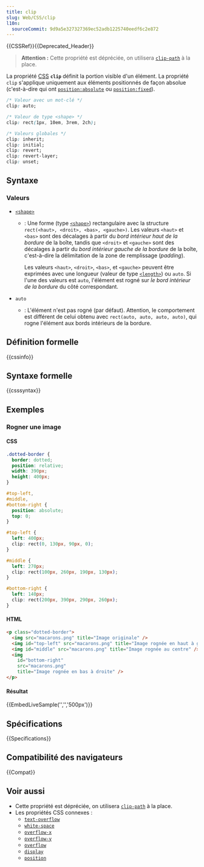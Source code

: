 ```yaml
---
title: clip
slug: Web/CSS/clip
l10n:
  sourceCommit: 9d9a5e327327369ec52adb1225740eedf6c2e872
---
```


{{CSSRef}}{{Deprecated_Header}}

> **Attention :** Cette propriété est dépréciée, on utilisera [`clip-path`](/fr/docs/Web/CSS/clip-path) à la place.

La propriété [CSS](/fr/docs/Web/CSS) **`clip`** définit la portion visible d'un élément. La propriété `clip` s'applique uniquement aux éléments positionnés de façon absolue (c'est-à-dire qui ont [`position:absolute`](/fr/docs/Web/CSS/position) ou [`position:fixed`](/fr/docs/Web/CSS/position)).

```css
/* Valeur avec un mot-clé */
clip: auto;

/* Valeur de type <shape> */
clip: rect(1px, 10em, 3rem, 2ch);

/* Valeurs globales */
clip: inherit;
clip: initial;
clip: revert;
clip: revert-layer;
clip: unset;
```

## Syntaxe

### Valeurs

- [`<shape>`](/fr/docs/Web/CSS/shape)

  - : Une forme (type [`<shape>`](/fr/docs/Web/CSS/shape)) rectangulaire avec la structure `rect(<haut>, <droit>, <bas>, <gauche>)`. Les valeurs `<haut>` et `<bas>` sont des décalages à partir du _bord intérieur haut de la bordure_ de la boîte, tandis que `<droit>` et `<gauche>` sont des décalages à partir du _bord intérieur gauche de la bordure_ de la boîte, c'est-à-dire la délimitation de la zone de remplissage (<i lang="en">padding</i>).

    Les valeurs `<haut>`, `<droit>`, `<bas>`, et `<gauche>` peuvent être exprimées avec une longueur (valeur de type [`<length>`](/fr/docs/Web/CSS/length)) ou `auto`. Si l'une des valeurs est `auto`, l'élément est rogné sur _le bord intérieur de la bordure_ du côté correspondant.

- `auto`
  - : L'élément n'est pas rogné (par défaut). Attention, le comportement est différent de celui obtenu avec `rect(auto, auto, auto, auto)`, qui rogne l'élément aux bords intérieurs de la bordure.

## Définition formelle

{{cssinfo}}

## Syntaxe formelle

{{csssyntax}}

## Exemples

### Rogner une image

#### CSS

```css
.dotted-border {
  border: dotted;
  position: relative;
  width: 390px;
  height: 400px;
}

#top-left,
#middle,
#bottom-right {
  position: absolute;
  top: 0;
}

#top-left {
  left: 400px;
  clip: rect(0, 130px, 90px, 0);
}

#middle {
  left: 270px;
  clip: rect(100px, 260px, 190px, 130px);
}

#bottom-right {
  left: 140px;
  clip: rect(200px, 390px, 290px, 260px);
}
```

#### HTML

```html
<p class="dotted-border">
  <img src="macarons.png" title="Image originale" />
  <img id="top-left" src="macarons.png" title="Image rognée en haut à gauche" />
  <img id="middle" src="macarons.png" title="Image rognée au centre" />
  <img
    id="bottom-right"
    src="macarons.png"
    title="Image rognée en bas à droite" />
</p>
```

#### Résultat

{{EmbedLiveSample('','','500px')}}

## Spécifications

{{Specifications}}

## Compatibilité des navigateurs

{{Compat}}

## Voir aussi

- Cette propriété est dépréciée, on utilisera [`clip-path`](/fr/docs/Web/CSS/clip-path) à la place.
- Les propriétés CSS connexes&nbsp;:
  - [`text-overflow`](/fr/docs/Web/CSS/text-overflow)
  - [`white-space`](/fr/docs/Web/CSS/white-space)
  - [`overflow-x`](/fr/docs/Web/CSS/overflow-x)
  - [`overflow-y`](/fr/docs/Web/CSS/overflow-y)
  - [`overflow`](/fr/docs/Web/CSS/overflow)
  - [`display`](/fr/docs/Web/CSS/display)
  - [`position`](/fr/docs/Web/CSS/position)
